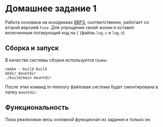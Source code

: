 # Домашнее задание 1

Работа основана на исходниках [BBFS](www.cs.nmsu.edu/~pfeiffer/fuse-tutorial), соответственно, работает со второй версией `Fuse`.
Для упрощения своей жизни я оставил включенным логирующий код на `C` (файлы `log.c` и `log.h`)

## Сборка и запуск

В качестве системы сборки используется `Cmake`:

```
cmake --build build
mkdir mountdir
./build/main mountdir
```

После этих команд in-memory файловая система будет смонтирована в папку `mountdir`.

## Функциональность

Пока реализован весь основной функционал из задания и только он.